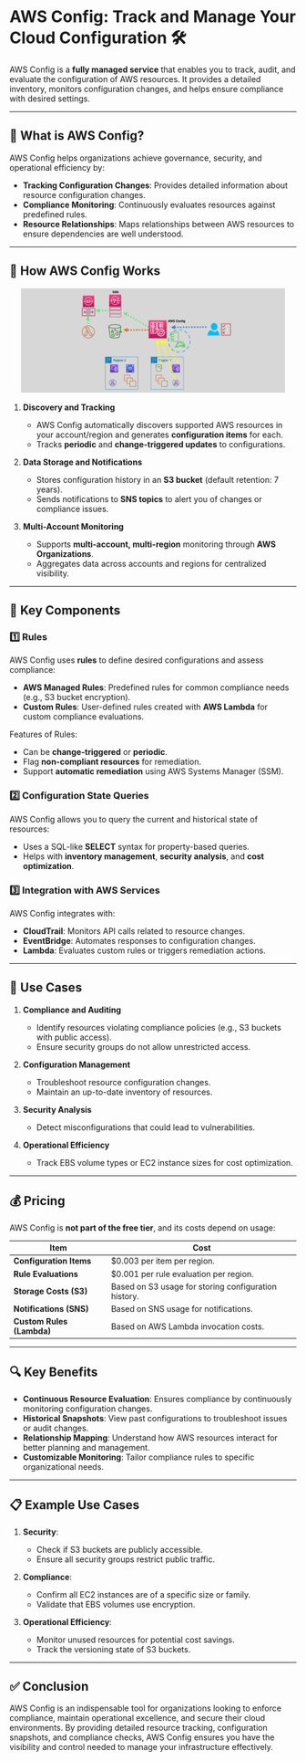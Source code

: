 # AWS Config: Track and Manage Your Cloud Configuration 🛠️

AWS Config is a **fully managed service** that enables you to track, audit, and evaluate the configuration of AWS resources. It provides a detailed inventory, monitors configuration changes, and helps ensure compliance with desired settings.

---

## 🌟 **What is AWS Config?**

AWS Config helps organizations achieve governance, security, and operational efficiency by:

- **Tracking Configuration Changes**: Provides detailed information about resource configuration changes.
- **Compliance Monitoring**: Continuously evaluates resources against predefined rules.
- **Resource Relationships**: Maps relationships between AWS resources to ensure dependencies are well understood.

---

## 🔄 **How AWS Config Works**

<div align="center" style="padding:0 20px ">
  <img src="images/config.png" alt="AWS Config" />
</div>

1. **Discovery and Tracking**

   - AWS Config automatically discovers supported AWS resources in your account/region and generates **configuration items** for each.
   - Tracks **periodic** and **change-triggered updates** to configurations.

2. **Data Storage and Notifications**

   - Stores configuration history in an **S3 bucket** (default retention: 7 years).
   - Sends notifications to **SNS topics** to alert you of changes or compliance issues.

3. **Multi-Account Monitoring**
   - Supports **multi-account, multi-region** monitoring through **AWS Organizations**.
   - Aggregates data across accounts and regions for centralized visibility.

---

## 🔑 **Key Components**

### 1️⃣ **Rules**

AWS Config uses **rules** to define desired configurations and assess compliance:

- **AWS Managed Rules**: Predefined rules for common compliance needs (e.g., S3 bucket encryption).
- **Custom Rules**: User-defined rules created with **AWS Lambda** for custom compliance evaluations.

Features of Rules:

- Can be **change-triggered** or **periodic**.
- Flag **non-compliant resources** for remediation.
- Support **automatic remediation** using AWS Systems Manager (SSM).

### 2️⃣ **Configuration State Queries**

AWS Config allows you to query the current and historical state of resources:

- Uses a SQL-like **SELECT** syntax for property-based queries.
- Helps with **inventory management**, **security analysis**, and **cost optimization**.

### 3️⃣ **Integration with AWS Services**

AWS Config integrates with:

- **CloudTrail**: Monitors API calls related to resource changes.
- **EventBridge**: Automates responses to configuration changes.
- **Lambda**: Evaluates custom rules or triggers remediation actions.

---

## 🚀 **Use Cases**

1. **Compliance and Auditing**

   - Identify resources violating compliance policies (e.g., S3 buckets with public access).
   - Ensure security groups do not allow unrestricted access.

2. **Configuration Management**

   - Troubleshoot resource configuration changes.
   - Maintain an up-to-date inventory of resources.

3. **Security Analysis**

   - Detect misconfigurations that could lead to vulnerabilities.

4. **Operational Efficiency**
   - Track EBS volume types or EC2 instance sizes for cost optimization.

---

## 💰 **Pricing**

AWS Config is **not part of the free tier**, and its costs depend on usage:

| **Item**                  | **Cost**                                             |
| ------------------------- | ---------------------------------------------------- |
| **Configuration Items**   | \$0.003 per item per region.                         |
| **Rule Evaluations**      | \$0.001 per rule evaluation per region.              |
| **Storage Costs (S3)**    | Based on S3 usage for storing configuration history. |
| **Notifications (SNS)**   | Based on SNS usage for notifications.                |
| **Custom Rules (Lambda)** | Based on AWS Lambda invocation costs.                |

---

## 🔍 **Key Benefits**

- **Continuous Resource Evaluation**: Ensures compliance by continuously monitoring configuration changes.
- **Historical Snapshots**: View past configurations to troubleshoot issues or audit changes.
- **Relationship Mapping**: Understand how AWS resources interact for better planning and management.
- **Customizable Monitoring**: Tailor compliance rules to specific organizational needs.

---

## 📋 **Example Use Cases**

1. **Security**:

   - Check if S3 buckets are publicly accessible.
   - Ensure all security groups restrict public traffic.

2. **Compliance**:

   - Confirm all EC2 instances are of a specific size or family.
   - Validate that EBS volumes use encryption.

3. **Operational Efficiency**:
   - Monitor unused resources for potential cost savings.
   - Track the versioning state of S3 buckets.

---

## ✅ **Conclusion**

AWS Config is an indispensable tool for organizations looking to enforce compliance, maintain operational excellence, and secure their cloud environments. By providing detailed resource tracking, configuration snapshots, and compliance checks, AWS Config ensures you have the visibility and control needed to manage your infrastructure effectively.

